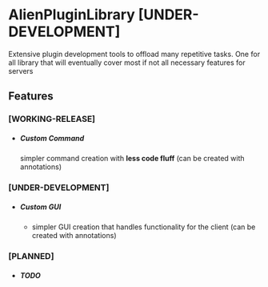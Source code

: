 # AlienPluginLibrary [UNDER-DEVELOPMENT]
Extensive plugin development tools to offload many repetitive tasks. One for all library that will eventually cover most if not all necessary features for servers

## Features
### **[WORKING-RELEASE]** 
- ##### Custom Command 
   simpler command creation with **less code fluff** (can be created with annotations)

### [UNDER-DEVELOPMENT] 
- ##### Custom GUI 
  - simpler GUI creation that handles functionality for the client (can be created with annotations)

### [PLANNED] 
- ##### _TODO_
